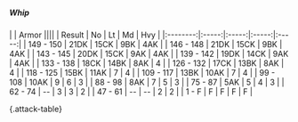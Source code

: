 ##### Whip

|      |   Armor   ||||
|   Result   |   No   |   Lt   |   Md   |   Hvy   |
|:--------:|:-----:|:-----:|:-----:|:-----:|
| 149 - 150 | 21DK | 15CK | 9BK | 4AK |
| 146 - 148 | 21DK | 15CK | 9BK | 4AK |
| 143 - 145 | 20DK | 15CK | 9AK | 4AK |
| 139 - 142 | 19DK | 14CK | 9AK | 4AK |
| 133 - 138 | 18CK | 14BK | 8AK | 4 |
| 126 - 132 | 17CK | 13BK | 8AK | 4 |
| 118 - 125 | 15BK | 11AK | 7 | 4 |
| 109 - 117 | 13BK | 10AK | 7 | 4 |
| 99 - 108 | 10AK | 9 | 6 | 3 |
| 88 - 98 | 8AK | 7 | 5 | 3 |
| 75 - 87 | 5AK | 5 | 4 | 3 |
| 62 - 74 | --  | 3 | 3 | 2 |
| 47 - 61 | --  | --  | 2 | 2 |
| 1 - F | F | F | F | F |

{.attack-table}
